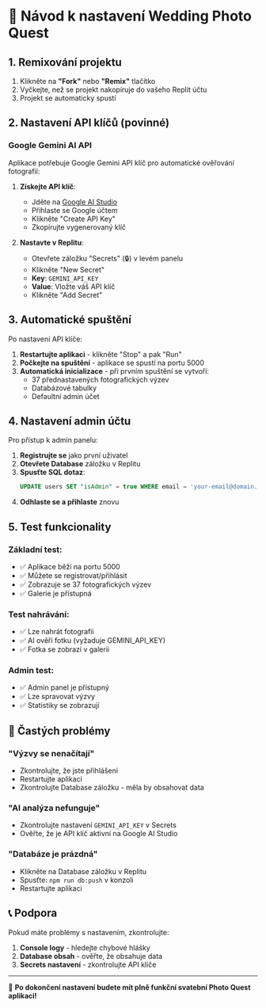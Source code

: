 # 🚀 Návod k nastavení Wedding Photo Quest

## 1. Remixování projektu

1. Klikněte na **"Fork"** nebo **"Remix"** tlačítko
2. Vyčkejte, než se projekt nakopíruje do vašeho Replit účtu
3. Projekt se automaticky spustí

## 2. Nastavení API klíčů (povinné)

### Google Gemini AI API

Aplikace potřebuje Google Gemini API klíč pro automatické ověřování fotografií:

1. **Získejte API klíč**:
   - Jděte na [Google AI Studio](https://aistudio.google.com/app/apikey)
   - Přihlaste se Google účtem
   - Klikněte "Create API Key"
   - Zkopírujte vygenerovaný klíč

2. **Nastavte v Replitu**:
   - Otevřete záložku "Secrets" (🔒) v levém panelu
   - Klikněte "New Secret"
   - **Key**: `GEMINI_API_KEY`
   - **Value**: Vložte váš API klíč
   - Klikněte "Add Secret"

## 3. Automatické spuštění

Po nastavení API klíče:

1. **Restartujte aplikaci** - klikněte "Stop" a pak "Run"
2. **Počkejte na spuštění** - aplikace se spustí na portu 5000
3. **Automatická inicializace** - při prvním spuštění se vytvoří:
   - 37 přednastavených fotografických výzev
   - Databázové tabulky
   - Defaultní admin účet

## 4. Nastavení admin účtu

Pro přístup k admin panelu:

1. **Registrujte se** jako první uživatel
2. **Otevřete Database** záložku v Replitu
3. **Spusťte SQL dotaz**:
   ```sql
   UPDATE users SET "isAdmin" = true WHERE email = 'your-email@domain.com';
   ```
4. **Odhlaste se a přihlaste** znovu

## 5. Test funkcionality

### Základní test:
- ✅ Aplikace běží na portu 5000
- ✅ Můžete se registrovat/přihlásit
- ✅ Zobrazuje se 37 fotografických výzev
- ✅ Galerie je přístupná

### Test nahrávání:
- ✅ Lze nahrát fotografii
- ✅ AI ověří fotku (vyžaduje GEMINI_API_KEY)
- ✅ Fotka se zobrazí v galerii

### Admin test:
- ✅ Admin panel je přístupný
- ✅ Lze spravovat výzvy
- ✅ Statistiky se zobrazují

## 🚨 Častých problémy

### "Výzvy se nenačítají"
- Zkontrolujte, že jste přihlášeni
- Restartujte aplikaci
- Zkontrolujte Database záložku - měla by obsahovat data

### "AI analýza nefunguje" 
- Zkontrolujte nastavení `GEMINI_API_KEY` v Secrets
- Ověřte, že je API klíč aktivní na Google AI Studio

### "Databáze je prázdná"
- Klikněte na Database záložku v Replitu
- Spusťte: `npm run db:push` v konzoli
- Restartujte aplikaci

## 📞 Podpora

Pokud máte problémy s nastavením, zkontrolujte:

1. **Console logy** - hledejte chybové hlášky
2. **Database obsah** - ověřte, že obsahuje data
3. **Secrets nastavení** - zkontrolujte API klíče

---

🎉 **Po dokončení nastavení budete mít plně funkční svatební Photo Quest aplikaci!**